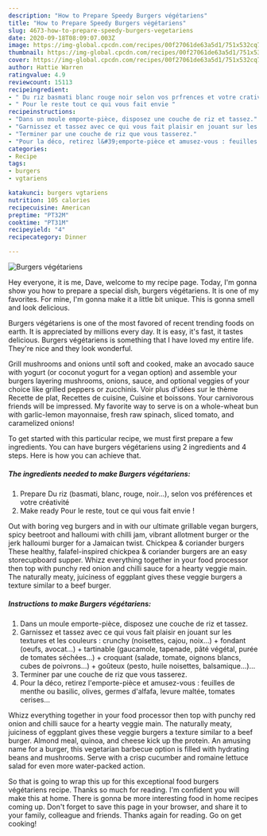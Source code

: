 ```yaml
---
description: "How to Prepare Speedy Burgers végétariens"
title: "How to Prepare Speedy Burgers végétariens"
slug: 4673-how-to-prepare-speedy-burgers-vegetariens
date: 2020-09-18T08:09:07.003Z
image: https://img-global.cpcdn.com/recipes/00f27061de63a5d1/751x532cq70/burgers-vegetariens-photo-principale-de-la-recette.jpg
thumbnail: https://img-global.cpcdn.com/recipes/00f27061de63a5d1/751x532cq70/burgers-vegetariens-photo-principale-de-la-recette.jpg
cover: https://img-global.cpcdn.com/recipes/00f27061de63a5d1/751x532cq70/burgers-vegetariens-photo-principale-de-la-recette.jpg
author: Hattie Warren
ratingvalue: 4.9
reviewcount: 15113
recipeingredient:
- " Du riz basmati blanc rouge noir selon vos prfrences et votre crativit"
- " Pour le reste tout ce qui vous fait envie "
recipeinstructions:
- "Dans un moule emporte-pièce, disposez une couche de riz et tassez."
- "Garnissez et tassez avec ce qui vous fait plaisir en jouant sur les textures et les couleurs : crunchy (noisettes, cajou, noix...) + fondant (oeufs, avocat...) + tartinable (gaucamole, tapenade, pâté végétal, purée de tomates séchées...) + croquant (salade, tomate, oignons blancs, cubes de poivrons...) + goûteux (pesto, huile noisettes, balsamique...)..."
- "Terminer par une couche de riz que vous tasserez."
- "Pour la déco, retirez l&#39;emporte-pièce et amusez-vous : feuilles de menthe ou basilic, olives, germes d&#39;alfafa, levure maltée, tomates cerises..."
categories:
- Recipe
tags:
- burgers
- vgtariens

katakunci: burgers vgtariens 
nutrition: 105 calories
recipecuisine: American
preptime: "PT32M"
cooktime: "PT31M"
recipeyield: "4"
recipecategory: Dinner

---
```



![Burgers végétariens](https://img-global.cpcdn.com/recipes/00f27061de63a5d1/751x532cq70/burgers-vegetariens-photo-principale-de-la-recette.jpg)

Hey everyone, it is me, Dave, welcome to my recipe page. Today, I'm gonna show you how to prepare a special dish, burgers végétariens. It is one of my favorites. For mine, I'm gonna make it a little bit unique. This is gonna smell and look delicious.

Burgers végétariens is one of the most favored of recent trending foods on earth. It is appreciated by millions every day. It is easy, it's fast, it tastes delicious. Burgers végétariens is something that I have loved my entire life. They're nice and they look wonderful.

Grill mushrooms and onions until soft and cooked, make an avocado sauce with yogurt (or coconut yogurt for a vegan option) and assemble your burgers layering mushrooms, onions, sauce, and optional veggies of your choice like grilled peppers or zucchinis. Voir plus d&#39;idées sur le thème Recette de plat, Recettes de cuisine, Cuisine et boissons. Your carnivorous friends will be impressed. My favorite way to serve is on a whole-wheat bun with garlic-lemon mayonnaise, fresh raw spinach, sliced tomato, and caramelized onions!


To get started with this particular recipe, we must first prepare a few ingredients. You can have burgers végétariens using 2 ingredients and 4 steps. Here is how you can achieve that.

<!--inarticleads1-->

##### The ingredients needed to make Burgers végétariens:

1. Prepare  Du riz (basmati, blanc, rouge, noir...), selon vos préférences et votre créativité
1. Make ready  Pour le reste, tout ce qui vous fait envie !


Out with boring veg burgers and in with our ultimate grillable vegan burgers, spicy beetroot and halloumi with chilli jam, vibrant allotment burger or the jerk halloumi burger for a Jamaican twist. Chickpea &amp; coriander burgers These healthy, falafel-inspired chickpea &amp; coriander burgers are an easy storecupboard supper. Whizz everything together in your food processor then top with punchy red onion and chilli sauce for a hearty veggie main. The naturally meaty, juiciness of eggplant gives these veggie burgers a texture similar to a beef burger. 

<!--inarticleads2-->

##### Instructions to make Burgers végétariens:

1. Dans un moule emporte-pièce, disposez une couche de riz et tassez.
1. Garnissez et tassez avec ce qui vous fait plaisir en jouant sur les textures et les couleurs : crunchy (noisettes, cajou, noix...) + fondant (oeufs, avocat...) + tartinable (gaucamole, tapenade, pâté végétal, purée de tomates séchées...) + croquant (salade, tomate, oignons blancs, cubes de poivrons...) + goûteux (pesto, huile noisettes, balsamique...)...
1. Terminer par une couche de riz que vous tasserez.
1. Pour la déco, retirez l&#39;emporte-pièce et amusez-vous : feuilles de menthe ou basilic, olives, germes d&#39;alfafa, levure maltée, tomates cerises...


Whizz everything together in your food processor then top with punchy red onion and chilli sauce for a hearty veggie main. The naturally meaty, juiciness of eggplant gives these veggie burgers a texture similar to a beef burger. Almond meal, quinoa, and cheese kick up the protein. An amusing name for a burger, this vegetarian barbecue option is filled with hydrating beans and mushrooms. Serve with a crisp cucumber and romaine lettuce salad for even more water-packed action. 

So that is going to wrap this up for this exceptional food burgers végétariens recipe. Thanks so much for reading. I'm confident you will make this at home. There is gonna be more interesting food in home recipes coming up. Don't forget to save this page in your browser, and share it to your family, colleague and friends. Thanks again for reading. Go on get cooking!
